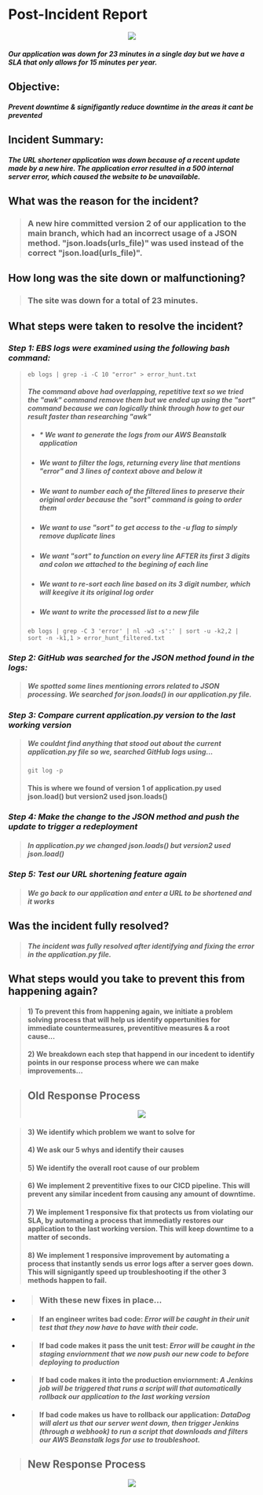 # Post-Incident Report

<p align="center">
<img src="https://github.com/djtoler/dp3-1/blob/main/assets/Screenshot%202023-09-22%20at%209.23.46%20PM.png">
</p>

##### _Our application was down for 23 minutes in a single day but we have a SLA that only allows for 15 minutes per year._ 

## Objective:
##### _Prevent downtime & signifigantly reduce downtime in the areas it cant be prevented_
## Incident Summary:

##### _The URL shortener application was down because of a recent update made by a new hire. The application error resulted in a 500 internal server error, which caused the website to be unavailable._

## What was the reason for the incident?
> ### A new hire committed version 2 of our application to the main branch, which had an incorrect usage of a JSON method. "json.loads(urls_file)" was used instead of the correct "json.load(urls_file)".

## How long was the site down or malfunctioning?
> ### The site was down for a total of 23 minutes.

## What steps were taken to resolve the incident?
### _Step 1: EBS logs were examined using the following bash command:_ 
> ```
> eb logs | grep -i -C 10 "error" > error_hunt.txt
> ```
> #### _The command above had overlapping, repetitive text so we tried the "awk" command remove them but we ended up using the "sort" command because we can logically think through how to get our result faster than researching "awk"_
> * ##### _* We want to generate the logs from our AWS Beanstalk application_
> * ##### _We want to filter the logs, returning every line that mentions "error" and 3 lines of context above and below it_
> * ##### _We want to number each of the filtered lines to preserve their original order because the "sort" command is going to order them_
> * ##### _We want to use "sort" to get access to the -u flag to simply remove duplicate lines_
> * ##### _We want "sort" to function on every line AFTER its first 3 digits and colon we attached to the begining of each line_
> * ##### _We want to re-sort each line based on its 3 digit number, which will keegive it its original log order_
> * ##### _We want to write the processed list to a new file_
> ```
> eb logs | grep -C 3 'error' | nl -w3 -s':' | sort -u -k2,2 | sort -n -k1,1 > error_hunt_filtered.txt
> ```

### _Step 2: GitHub was searched for the JSON method found in the logs:_ 
> ##### We spotted some lines mentioning errors related to JSON processing. We searched for json.loads() in our application.py file. 

### _Step 3: Compare current application.py version to the last working version_
> ##### We couldnt find anything that stood out about the current application.py file so we, searched GitHub logs using...
> ```
> git log -p
>```
> #### This is where we found of version 1 of application.py used json.load() but version2 used json.loads()

### _Step 4: Make the change to the JSON method and push the update to trigger a redeployment_
> ##### In application.py we changed json.loads() but version2 used json.load()

### _Step 5: Test our URL shortening feature again_
> ##### We go back to our application and enter a URL to be shortened and it works

## Was the incident fully resolved?
> ##### The incident was fully resolved after identifying and fixing the error in the application.py file.

## What steps would you take to prevent this from happening again?
> #### 1) To prevent this from happening again, we initiate a problem solving process that will help us identify oppertunities for immediate countermeasures, preventitive measures & a root cause...
> #### 2) We breakdown each step that happend in our incedent to identify points in our response process where we can make improvements...

> ## Old Response Process
> <p align="center">
> <img src="https://github.com/djtoler/dp3-1/blob/main/assets/5.drawio.png">
> </p>

> #### 3) We identify which problem we want to solve for
> #### 4) We ask our 5 whys and identify their causes
> #### 5) We identify the overall root cause of our problem

> #### 6) We implement 2 preventitive fixes to our CICD pipeline. This will prevent any similar incedent from causing any amount of downtime.
> #### 7) We implement 1 responsive fix that protects us from violating our SLA, by automating a process that immediatly restores our application to the last working version. This will keep downtime to a matter of seconds.
> #### 8) We implement 1 responsive improvement by automating a process that instantly sends us error logs after a server goes down. This will signigantly speed up troubleshooting if the other 3 methods happen to fail.


* > ### With these new fixes in place...
* > #### If an engineer writes bad code: _Error will be caught in their unit test that they now have to have with their code._
* > #### If bad code makes it pass the unit test: _Error will be caught in the staging enviornment that we now push our new code to before deploying to production_
* > #### If bad code makes it into the production enviornment: _A Jenkins job will be triggered that runs a script will that automatically rollback our application to the last working version_ 
* > #### If bad code makes us have to rollback our application: _DataDog will alert us that our server went down, then trigger Jenkins (through a webhook) to run a script that downloads and filters our AWS Beanstalk logs for use to troubleshoot._ 

> ## New Response Process
<p align="center">
<img src="https://github.com/djtoler/dp3-1/blob/main/assets/7.drawio.png">
</p>
